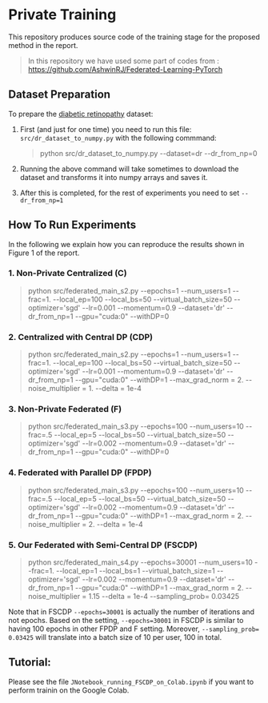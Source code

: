 # Private Training 

This repository produces source code of the training stage for the proposed method in the report.

> In this repository we have used some part of codes from : https://github.com/AshwinRJ/Federated-Learning-PyTorch

## Dataset Preparation 

To prepare the [diabetic retinopathy](https://www.kaggle.com/c/aptos2019-blindness-detection/notebooks?sortBy=scoreDescending) dataset:

 1. First (and just for one time) you need to run this file: `src/dr_dataset_to_numpy.py` with the following commmand:

    > python src/dr_dataset_to_numpy.py --dataset=dr --dr_from_np=0

 2. Running the above command will take sometimes to download the dataset and transforms it into numpy arrays and saves it.
 
 3. After this is completed, for the rest of experiments you need to set `--dr_from_np=1`
 

## How To Run Experiments

In the following we explain how you can reproduce the results shown in Figure 1 of the report.

### 1. Non-Private Centralized (C)

> python src/federated_main_s2.py  --epochs=1 --num_users=1 --frac=1. --local_ep=100  --local_bs=50  --virtual_batch_size=50  --optimizer='sgd' --lr=0.001 --momentum=0.9 --dataset='dr' --dr_from_np=1 --gpu="cuda:0" --withDP=0


### 2. Centralized with Central DP (CDP)

> python src/federated_main_s2.py  --epochs=1 --num_users=1 --frac=1. --local_ep=100  --local_bs=50  --virtual_batch_size=50  --optimizer='sgd' --lr=0.001 --momentum=0.9 --dataset='dr' --dr_from_np=1 --gpu="cuda:0" --withDP=1 --max_grad_norm = 2. --noise_multiplier = 1. --delta = 1e-4


### 3. Non-Private Federated (F)

> python src/federated_main_s3.py  --epochs=100 --num_users=10 --frac=.5 --local_ep=5  --local_bs=50  --virtual_batch_size=50  --optimizer='sgd' --lr=0.002 --momentum=0.9 --dataset='dr' --dr_from_np=1 --gpu="cuda:0" --withDP=0

### 4. Federated with Parallel DP (FPDP)

> python src/federated_main_s3.py  --epochs=100 --num_users=10 --frac=.5 --local_ep=5  --local_bs=50  --virtual_batch_size=50  --optimizer='sgd' --lr=0.002 --momentum=0.9 --dataset='dr' --dr_from_np=1 --gpu="cuda:0" --withDP=1 --max_grad_norm = 2. --noise_multiplier = 2. --delta = 1e-4

### 5. Our Federated with Semi-Central DP (FSCDP)

> python src/federated_main_s4.py  --epochs=30001 --num_users=10 --frac=1. --local_ep=1  --local_bs=1  --virtual_batch_size=1  --optimizer='sgd' --lr=0.002 --momentum=0.9 --dataset='dr' --dr_from_np=1 --gpu="cuda:0" --withDP=1 --max_grad_norm = 2. --noise_multiplier = 1.15 --delta = 1e-4 --sampling_prob= 0.03425


Note that in FSCDP `--epochs=30001` is actually the number of iterations and not epochs. Based on the setting, `--epochs=30001` in FSCDP is similar to having 100 epochs in other FPDP and F setting. Moreover, `--sampling_prob= 0.03425` will translate into a batch size of 10 per user, 100 in total.


## Tutorial:

Please see the file `JNotebook_running_FSCDP_on_Colab.ipynb` if you want to perform trainin on the Google Colab.
